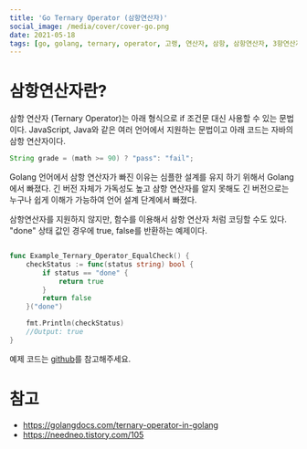 ```yaml
---
title: 'Go Ternary Operator (삼항연산자)'
social_image: /media/cover/cover-go.png
date: 2021-05-18
tags: [go, golang, ternary, operator, 고랭, 연산자, 삼항, 삼항연산자, 3항연산자]
---
```


# 삼항연산자란?

삼항 연산자 (Ternary Operator)는 아래 형식으로 if 조건문 대신 사용할 수 있는 문법이다. JavaScript, Java와 같은 여러 언어에서 지원하는 문법이고 아래 코드는 자바의 삼항 연산자이다. 

```java
String grade = (math >= 90) ? "pass": "fail";
```

Golang 언어에서 삼항 연산자가 빠진 이유는 심플한 설계를 유지 하기 위해서 Golang에서 빠졌다. 긴 버전 자체가 가독성도 높고 삼항 연산자를 알지 못해도 긴 버전으로는 누구나 쉽게 이해가 가능하여 언어 설계 단계에서 빠졌다. 

삼항연산자를 지원하지 않지만, 함수를 이용해서 삼항 연산자 처럼 코딩할 수도 있다. "done" 상태 값인 경우에 true, false를 반환하는 예제이다. 

```go

func Example_Ternary_Operator_EqualCheck() {
	checkStatus := func(status string) bool {
		if status == "done" {
			return true
		}
		return false
	}("done")

	fmt.Println(checkStatus)
	//Output: true
}


```



예제 코드는 [github](https://github.com/kenshin579/tutorials-go/tree/master/go-ternary)를 참고해주세요.

# 참고

- https://golangdocs.com/ternary-operator-in-golang
- https://needneo.tistory.com/105





